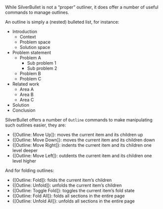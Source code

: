 While SilverBullet is not a “proper” outliner, it does offer a number of useful commands to manage outlines.

An outline is simply a (nested) bulleted list, for instance:

* Introduction
  * Context
  * Problem space
  * Solution space
* Problem statement
  * Problem A
    * Sub problem 1
    * Sub problem 2
  * Problem B
  * Problem C
* Related work
  * Area A
  * Area B
  * Area C
* Solution
* Conclusion

SilverBullet offers a number of `Outline` commands to make manipulating such outlines easier, they are:

* {[Outline: Move Up]}: moves the current item and its children up
* {[Outline: Move Down]}: moves the current item and its children down
* {[Outline: Move Right]}: indents the current item and its children one level deeper
* {[Outline: Move Left]}: outdents the current item and its children one level higher

And for folding outlines:

* {[Outline: Fold]}: folds the current item’s children
* {[Outline: Unfold]}: unfolds the current item’s children
* {[Outline: Toggle Fold]}: toggles the current item’s fold state
* {[Outline: Fold All]}: folds all sections in the entire page
* {[Outline: Unfold All]}: unfolds all sections in the entire page
